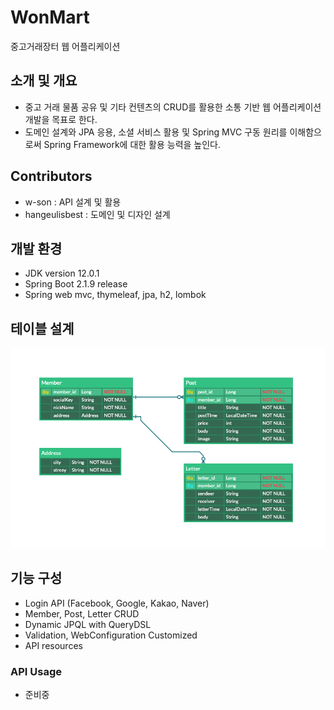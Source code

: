 # WonMart

중고거래장터 웹 어플리케이션

## 소개 및 개요

- 중고 거래 물품 공유 및 기타 컨텐츠의 CRUD를 활용한 소통 기반 웹 어플리케이션 개발을 목표로 한다.
- 도메인 설계와 JPA 응용, 소셜 서비스 활용 및 Spring MVC 구동 원리를 이해함으로써 Spring Framework에 대한 활용 능력을 높인다.

## Contributors

- w-son : API 설계 및 활용
- hangeulisbest : 도메인 및 디자인 설계

## 개발 환경
- JDK version 12.0.1
- Spring Boot 2.1.9 release
- Spring web mvc, thymeleaf, jpa, h2, lombok

## 테이블 설계
![Table](./src/main/resources/static/img/WonMart.png)

## 기능 구성 
- Login API (Facebook, Google, Kakao, Naver)
- Member, Post, Letter CRUD
- Dynamic JPQL with QueryDSL
- Validation, WebConfiguration Customized
- API resources

### API Usage

- 준비중
